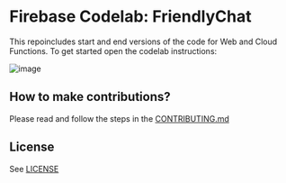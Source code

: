 # Firebase Codelab: FriendlyChat

This repoincludes start and end versions of the
code for Web and Cloud Functions. To get started open the codelab instructions:
 
 ![image](/home/reckerphil/pictures/Friendly_chat.png)


## How to make contributions?
Please read and follow the steps in the [CONTRIBUTING.md](CONTRIBUTING.md)


## License
See [LICENSE](LICENSE)
